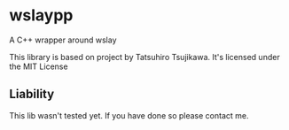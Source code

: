 # wslaypp
A C++ wrapper around wslay

This library is based on project by Tatsuhiro Tsujikawa. It's licensed under the MIT License

## Liability
This lib wasn't tested yet. If you have done so please contact me.
